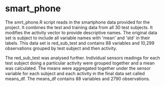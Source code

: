 # smart_phone

The smrt_phone.R script reads in the smartphone data provided for the project. It combines the test and training data from all 30 test subjects. It modifies the activity vector to provide descriptive names. The original data set is subject to include all variable names with 'mean' and 'std' in their labels. This data set is red_sub_test and contains 88 variables and 10,299  observations grouped by test subject and then activity.

The red_sub_test was analysed further. Individual sensors readings for each test subject doing a particular activity were grouped together and a mean was calculated. The means were aggregated together under the sensor variable for each subject and each activity in the final data set called means_df. The means_df contains 88 variables and 2790 observations.